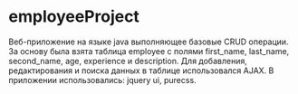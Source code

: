 employeeProject
===============
Веб-приложение на языке java выполняющее базовые CRUD операции.
За основу была взята таблица employee с полями first_name, last_name, second_name, age, experience и description.
Для добавления, редактирования и поиска данных в таблице использовался AJAX.
В приложении использовались: jquery ui, purecss.
